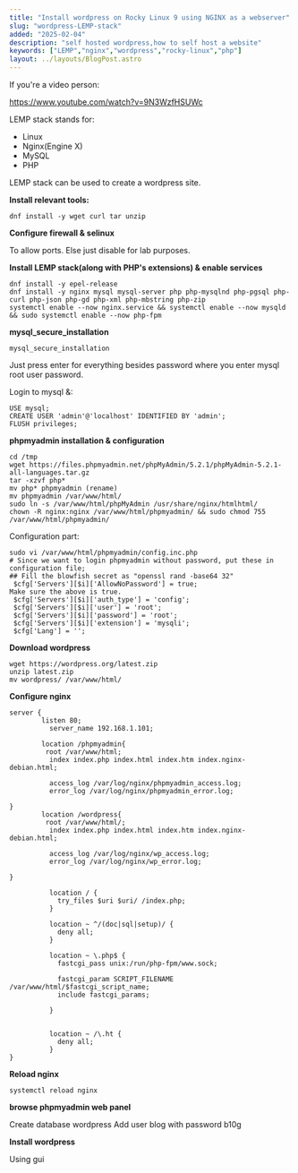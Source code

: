 ```yaml
---
title: "Install wordpress on Rocky Linux 9 using NGINX as a webserver"
slug: "wordpress-LEMP-stack"
added: "2025-02-04"
description: "self hosted wordpress,how to self host a website"
keywords: ["LEMP","nginx","wordpress","rocky-linux","php"]
layout: ../layouts/BlogPost.astro
---
```


If you're a video person:

https://www.youtube.com/watch?v=9N3WzfHSUWc

LEMP stack stands for:

- Linux
- Nginx(Engine X)
- MySQL
- PHP

LEMP stack can be used to create a wordpress site.

**Install relevant tools:**

```
dnf install -y wget curl tar unzip
```

**Configure firewall & selinux**

To allow ports. Else just disable for lab purposes.

**Install LEMP stack(along with PHP's extensions) & enable services**

```
dnf install -y epel-release
dnf install -y nginx mysql mysql-server php php-mysqlnd php-pgsql php-curl php-json php-gd php-xml php-mbstring php-zip
systemctl enable --now nginx.service && systemctl enable --now mysqld && sudo systemctl enable --now php-fpm
```

**mysql_secure_installation**

```
mysql_secure_installation
```

Just press enter for everything besides password where you enter mysql root user password.

Login to mysql &:

```
USE mysql;
CREATE USER 'admin'@'localhost' IDENTIFIED BY 'admin';
FLUSH privileges;
```

**phpmyadmin installation & configuration**

```
cd /tmp
wget https://files.phpmyadmin.net/phpMyAdmin/5.2.1/phpMyAdmin-5.2.1-all-languages.tar.gz
tar -xzvf php*
mv php* phpmyadmin (rename)
mv phpmyadmin /var/www/html/
sudo ln -s /var/www/html/phpMyAdmin /usr/share/nginx/htmlhtml/
chown -R nginx:nginx /var/www/html/phpmyadmin/ && sudo chmod 755  /var/www/html/phpmyadmin/
```

Configuration part:

```
sudo vi /var/www/html/phpmyadmin/config.inc.php
# Since we want to login phpmyadmin without password, put these in configuration file;
## Fill the blowfish secret as "openssl rand -base64 32"
 $cfg['Servers'][$i]['AllowNoPassword'] = true;
Make sure the above is true.
 $cfg['Servers'][$i]['auth_type'] = 'config';
 $cfg['Servers'][$i]['user'] = 'root';
 $cfg['Servers'][$i]['password'] = 'root';
 $cfg['Servers'][$i]['extension'] = 'mysqli';
 $cfg['Lang'] = '';
```

**Download wordpress**

```
wget https://wordpress.org/latest.zip
unzip latest.zip
mv wordpress/ /var/www/html/
```

**Configure nginx**

```
server {
        listen 80;
          server_name 192.168.1.101;

        location /phpmyadmin{
         root /var/www/html;
          index index.php index.html index.htm index.nginx-debian.html;

          access_log /var/log/nginx/phpmyadmin_access.log;
          error_log /var/log/nginx/phpmyadmin_error.log;

}
        location /wordpress{
         root /var/www/html/;
          index index.php index.html index.htm index.nginx-debian.html;

          access_log /var/log/nginx/wp_access.log;
          error_log /var/log/nginx/wp_error.log;

}

          location / {
            try_files $uri $uri/ /index.php;
          }

          location ~ ^/(doc|sql|setup)/ {
            deny all;
          }

          location ~ \.php$ {
            fastcgi_pass unix:/run/php-fpm/www.sock;

            fastcgi_param SCRIPT_FILENAME /var/www/html/$fastcgi_script_name;
            include fastcgi_params;

          }


          location ~ /\.ht {
            deny all;
          }
}
```

**Reload nginx**

```
systemctl reload nginx
```

**browse phpmyadmin web panel**

Create database wordpress
Add user blog with password b10g

**Install wordpress**

Using gui
